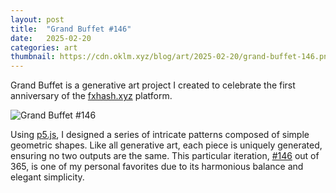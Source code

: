 ```yaml
---
layout: post
title:  "Grand Buffet #146"
date:   2025-02-20
categories: art
thumbnail: https://cdn.oklm.xyz/blog/art/2025-02-20/grand-buffet-146.png
---
```

Grand Buffet is a generative art project I created to celebrate the first anniversary of the [fxhash.xyz](https://www.fxhash.xyz/generative/slug/grand-buffet) platform.

![Grand Buffet #146](https://cdn.oklm.xyz/blog/art/2025-02-20/grand-buffet-146.png)

Using [p5.js](https://p5js.org/), I designed a series of intricate patterns composed of simple geometric shapes. Like all generative art, each piece is uniquely generated, ensuring no two outputs are the same. This particular iteration, [#146](https://www.fxhash.xyz/gentk/KT1U6EHmNxJTkvaWJ4ThczG4FSDaHC21ssvi-1352181) out of 365, is one of my personal favorites due to its harmonious balance and elegant simplicity.